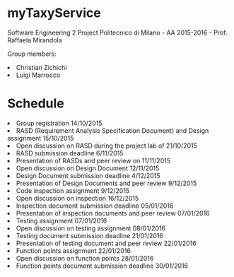 # myTaxyService
Software Engineering 2 Project 
Politecnico di Milano - AA 2015-2016 - Prof. Raffaela Mirandola

Group members:
<li>Christian Zichichi</li>
<li>Luigi Marrocco</li>

# Schedule
<li>Group registration 14/10/2015</li>
<li>RASD (Requirement Analysis Specification Document) and Design assignment 15/10/2015</li>
<li>Open discussion on RASD during the project lab of 21/10/2015</li>
<li>RASD submission deadline 6/11/2015</li>
<li>Presentation of RASDs and peer review on 11/11/2015</li>
<li>Open discussion on Design Document 12/11/2015</li>
<li>Design Document submission deadline 4/12/2015</li>
<li>Presentation of Design Documents and peer review 9/12/2015</li>
<li>Code inspection assignment 9/12/2015</li>
<li>Open discussion on inspection 16/12/2015</li>
<li>Inspection document submission deadline 05/01/2016</li>
<li>Presentation of inspection documents and peer review 07/01/2016</li>
<li>Testing assignment 07/01/2016</li>
<li>Open discussion on testing assignment 08/01/2016</li>
<li>Testing document submission deadline 21/01/2016</li>
<li>Presentation of testing document and peer review 22/01/2016</li>
<li>Function points assignment 22/01/2016</li>
<li>Open discussion on function points 28/01/2016</li>
<li>Function points document submission deadline 30/01/2016</li>
